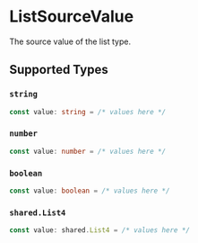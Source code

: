 # ListSourceValue

The source value of the list type.


## Supported Types

### `string`

```typescript
const value: string = /* values here */
```

### `number`

```typescript
const value: number = /* values here */
```

### `boolean`

```typescript
const value: boolean = /* values here */
```

### `shared.List4`

```typescript
const value: shared.List4 = /* values here */
```

